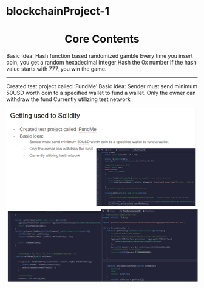 # blockchainProject-1

<h1 align="center">Core Contents</h1>

Basic Idea:
Hash function based randomized gamble
Every time you insert coin, you get a random hexadecimal integer
Hash the 0x number
If the hash value starts with 777, you win the game.

--------
Created test project called ‘FundMe’
Basic idea:
Sender must send minimum 50USD worth coin to a specified wallet to fund a wallet.
Only the owner can withdraw the fund
Currently utilizing test network

<div align="center">
    <img align="center"  src="https://github.com/stefanobang/stefanobang123/blob/master/otherImg/blockchainprojct1.png" width="800px" alt="welcome-image">
</div>
<div align="center">
    <img align="center"  src="https://github.com/stefanobang/stefanobang123/blob/master/otherImg/blockchainprojct2.png" width="800px" alt="welcome-image">
</div>


